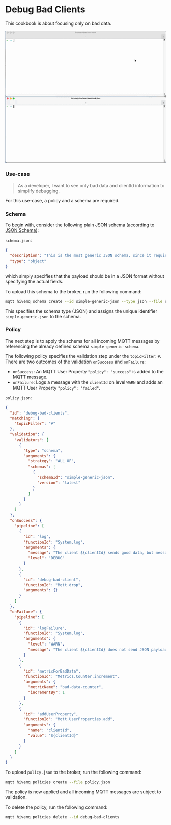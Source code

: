 # Debug Bad Clients
This cookbook is about focusing only on bad data.

![](demo.gif)

### Use-case 
> As a developer, I want to see only bad data and clientId information to simplify debugging.

For this use-case, a policy and a schema are required.

### Schema

To begin with, consider the following plain JSON schema (according to [JSON Schema](https://json-schema.org/)):

`schema.json`:
```json
{
  "description": "This is the most generic JSON schema, since it requires just a JSON object, nothing further specified",
  "type": "object"
}
```

which simply specifies that the payload should be in a JSON format without specifying the actual fields.

To upload this schema to the broker, run the following command:

```bash
mqtt hivemq schema create --id simple-generic-json --type json --file schema.json
```

This specifies the schema type (JSON) and assigns the unique identifier `simple-generic-json` to the schema.


### Policy

The next step is to apply the schema for all incoming MQTT messages by referencing the already defined schema `simple-generic-schema`.

The following policy specifies the validation step under the `topicFilter`: `#`. 
There are two outcomes of the validation `onSuccess` and `onFailure`:

* `onSuccess`: An MQTT User Property `"policy": "success"` is added to the MQTT message.
* `onFailure`: Logs a message with the `clientId` on level `WARN` and adds an MQTT User Property `"policy": "failed"`.

`policy.json`:
```json
{
  "id": "debug-bad-clients",
  "matching": {
    "topicFilter": "#"
  },
  "validation": {
    "validators": [
      {
        "type": "schema",
        "arguments": {
          "strategy": "ALL_OF",
          "schemas": [
            {
              "schemaId": "simple-generic-json",
              "version": "latest"
            }
          ]
        }
      }
    ]
  },
  "onSuccess": {
    "pipeline": [
      {
        "id": "log",
        "functionId": "System.log",
        "arguments": {
          "message": "The client ${clientId} sends good data, but message is dropped for debugging purposes.",
          "level": "DEBUG"
        }
      },
      {
        "id": "debug-bad-client",
        "functionId": "Mqtt.drop",
        "arguments": {}
      }
    ]
  },
  "onFailure": {
    "pipeline": [
      {
        "id": "logFailure",
        "functionId": "System.log",
        "arguments": {
          "level": "WARN",
          "message": "The client ${clientId} does not send JSON payloads to topic ${topic}."
        }
      },
      {
        "id": "metricForBadData",
        "functionId": "Metrics.Counter.increment",
        "arguments": {
          "metricName": "bad-data-counter",
          "incrementBy": 1
        }
      },
      {
        "id": "addUserProperty",
        "functionId": "Mqtt.UserProperties.add",
        "arguments": {
          "name": "clientId",
          "value": "${clientId}"
        }
      }
    ]
  }
}

```

To upload `policy.json` to the broker, run the following command:

```bash
mqtt hivemq policies create --file policy.json
```

The policy is now applied and all incoming MQTT messages are subject to validation.

To delete the policy, run the following command:

```bash
mqtt hivemq policies delete --id debug-bad-clients
```
